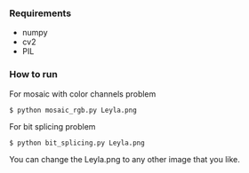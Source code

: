 ### Requirements

- numpy
- cv2
- PIL

### How to run

For mosaic with color channels problem

```
$ python mosaic_rgb.py Leyla.png
```

For bit splicing problem

```
$ python bit_splicing.py Leyla.png
```

You can change the Leyla.png to any other image that you like.

